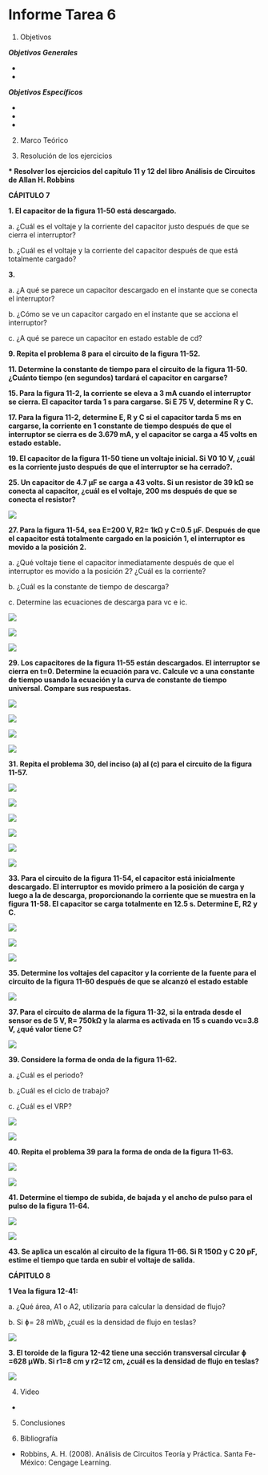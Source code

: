 
# Informe Tarea 6

1. Objetivos

 *__Objetivos Generales__*
 
*

*
 
*__Objetivos Específicos__*

*

*

*


 
 2. Marco Teórico

 3. Resolución de los ejercicios

 __* Resolver los ejercicios del capítulo 11 y 12 del libro Análisis de Circuitos de Allan H. Robbins__
 
  __CÁPITULO 7__
  
__1. El capacitor de la figura 11-50 está descargado.__

 a. ¿Cuál es el voltaje y la corriente del capacitor justo después de que se cierra el interruptor?

 b. ¿Cuál es el voltaje y la corriente del capacitor después de que está totalmente cargado?
  
__3.__

a. ¿A qué se parece un capacitor descargado en el instante que se conecta el interruptor?
 
b. ¿Cómo se ve un capacitor cargado en el instante que se acciona el interruptor?

c. ¿A qué se parece un capacitor en estado estable de cd?

__9. Repita el problema 8 para el circuito de la figura 11-52.__

__11. Determine la constante de tiempo para el circuito de la figura 11-50. ¿Cuánto tiempo (en segundos) tardará el capacitor en cargarse?__

__15. Para la figura 11-2, la corriente se eleva a 3 mA cuando el interruptor se cierra. El capacitor tarda 1 s para cargarse. Si E  75 V, determine R y C.__

__17. Para la figura 11-2, determine E, R y C si el capacitor tarda 5 ms en cargarse, la corriente en 1 constante de tiempo después de que el interruptor se cierra es de 3.679 mA, y el capacitor se carga a 45 volts en estado estable.__ 



__19. El capacitor de la figura 11-50 tiene un voltaje inicial. Si V0  10 V, ¿cuál es la corriente justo después de que el interruptor se ha cerrado?.__

__25. Un capacitor de 4.7 µF se carga a 43 volts. Si un resistor de 39 kΩ se conecta al capacitor, ¿cuál es el voltaje, 200 ms después de que se conecta el resistor?__

![](https://github.com/ItzAdoc/ImaD6/blob/main/11.25.PNG)

__27. Para la figura 11-54, sea E=200 V, R2= 1kΩ y C=0.5 µF. Después de que el capacitor está totalmente cargado en la posición 1, el interruptor es movido a la posición 2.__ 

a. ¿Qué voltaje tiene el capacitor inmediatamente después de que el interruptor es movido a la posición 2? ¿Cuál es la corriente?

b. ¿Cuál es la constante de tiempo de descarga? 

c. Determine las ecuaciones de descarga para vc e ic.

![](https://github.com/ItzAdoc/ImaD6/blob/main/11.27.PNG)

![](https://github.com/ItzAdoc/ImaD6/blob/main/11.27a.PNG)

![](https://github.com/ItzAdoc/ImaD6/blob/main/11.27b.PNG)

__29. Los capacitores de la figura 11-55 están descargados. El interruptor se cierra en t=0. Determine la ecuación para vc. Calcule vc a una constante de tiempo usando la ecuación y la curva de constante de tiempo universal. Compare sus respuestas.__

![](https://github.com/ItzAdoc/ImaD6/blob/main/11.29.PNG)

![](https://github.com/ItzAdoc/ImaD6/blob/main/11.29a.PNG)

![](https://github.com/ItzAdoc/ImaD6/blob/main/11.29b.PNG)

![](https://github.com/ItzAdoc/ImaD6/blob/main/11.29c.PNG)

__31. Repita el problema 30, del inciso (a) al (c) para el circuito de la figura 11-57.__

![](https://github.com/ItzAdoc/ImaD6/blob/main/11.31.PNG)

![](https://github.com/ItzAdoc/ImaD6/blob/main/11.31a.PNG)

![](https://github.com/ItzAdoc/ImaD6/blob/main/11.31b.PNG)

![](https://github.com/ItzAdoc/ImaD6/blob/main/11.31c.PNG)

![](https://github.com/ItzAdoc/ImaD6/blob/main/11.31d.PNG)

![](https://github.com/ItzAdoc/ImaD6/blob/main/11.31e.PNG)


__33. Para el circuito de la figura 11-54, el capacitor está inicialmente descargado. El interruptor es movido primero a la posición de carga y luego a la de descarga, proporcionando la corriente que se muestra en la figura 11-58. El capacitor se carga totalmente en 12.5 s. Determine E, R2 y C.__

![](https://github.com/ItzAdoc/ImaD6/blob/main/11.33.PNG)

![](https://github.com/ItzAdoc/ImaD6/blob/main/11.33a.PNG)

![](https://github.com/ItzAdoc/ImaD6/blob/main/11.33b.PNG)

__35. Determine los voltajes del capacitor y la corriente de la fuente para el circuito de la figura 11-60 después de que se alcanzó el estado estable__

![](https://github.com/ItzAdoc/ImaD6/blob/main/11.35.PNG)

__37. Para el circuito de alarma de la figura 11-32, si la entrada desde el sensor es de 5 V,  R= 750kΩ y la alarma es activada en 15 s cuando vc=3.8 V, ¿qué valor tiene C?__

![](https://github.com/ItzAdoc/ImaD6/blob/main/11.37.PNG)


__39. Considere la forma de onda de la figura 11-62.__ 

a. ¿Cuál es el periodo?

b. ¿Cuál es el ciclo de trabajo?

c. ¿Cuál es el VRP?

![](https://github.com/ItzAdoc/ImaD6/blob/main/11.39.PNG)

![](https://github.com/ItzAdoc/ImaD6/blob/main/11.39a.PNG)

__40. Repita el problema 39 para la forma de onda de la figura 11-63.__

![](https://github.com/ItzAdoc/ImaD6/blob/main/11.40.PNG)

![](https://github.com/ItzAdoc/ImaD6/blob/main/11.40a.PNG)

__41. Determine el tiempo de subida, de bajada y el ancho de pulso para el pulso de la figura 11-64.__

![](https://github.com/ItzAdoc/ImaD6/blob/main/11.41.PNG)

![](https://github.com/ItzAdoc/ImaD6/blob/main/11.41a.PNG)

__43. Se aplica un escalón al circuito de la figura 11-66. Si R 150Ω y C 20 pF, estime el tiempo que tarda en subir el voltaje de salida.__



   __CÁPITULO 8__
 
__1	Vea la figura 12-41:__

a. ¿Qué área, A1 o A2, utilizaría para calcular la densidad de flujo? 

b. Si ɸ= 28 mWb, ¿cuál es la densidad de flujo en teslas?

![](https://github.com/ItzAdoc/ImaD6/blob/main/12.1.PNG)
 
__3. El toroide de la figura 12-42 tiene una sección transversal circular ɸ =628 µWb. Si r1=8 cm y r2=12 cm, ¿cuál es la densidad de flujo en teslas?__  

![](https://github.com/ItzAdoc/ImaD6/blob/main/12.3.PNG)
   
4. Video

*

5. Conclusiones 



6. Bibliografía
 * Robbins, A. H. (2008). Análisis de Circuitos Teoría y Práctica. Santa Fe-México: Cengage Learning. 
